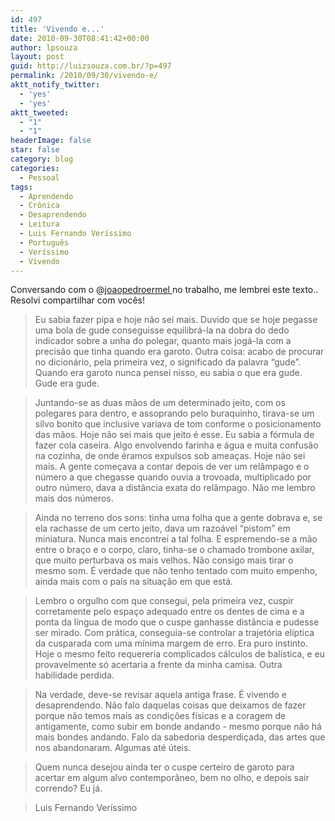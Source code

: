 ```yaml
---
id: 497
title: 'Vivendo e...'
date: 2010-09-30T08:41:42+00:00
author: lpsouza
layout: post
guid: http://luizsouza.com.br/?p=497
permalink: /2010/09/30/vivendo-e/
aktt_notify_twitter:
  - 'yes'
  - 'yes'
aktt_tweeted:
  - "1"
  - "1"
headerImage: false
star: false
category: blog
categories:
  - Pessoal
tags:
  - Aprendendo
  - Crônica
  - Desaprendendo
  - Leitura
  - Luis Fernando Veríssimo
  - Português
  - Veríssimo
  - Vivendo
---
```

Conversando com o @<a href="http://twitter.com/joaopedroermel" target="_blank">joaopedroermel </a>no trabalho, me lembrei este texto.. Resolvi compartilhar com vocês!

> Eu sabia fazer pipa e hoje não sei mais. Duvido que se hoje pegasse uma bola de gude conseguisse equilibrá-la na dobra do dedo indicador sobre a unha do polegar, quanto mais jogá-la com a precisão que tinha quando era garoto. Outra coisa: acabo de procurar no dicionário, pela primeira vez, o significado da palavra “gude”. Quando era garoto nunca pensei nisso, eu sabia o que era gude. Gude era gude.
  
> Juntando-se as duas mãos de um determinado jeito, com os polegares para dentro, e assoprando pelo buraquinho, tirava-se um silvo bonito que inclusive variava de tom conforme o posicionamento das mãos. Hoje não sei mais que jeito é esse. Eu sabia a fórmula de fazer cola caseira. Algo envolvendo farinha e água e muita confusão na cozinha, de onde éramos expulsos sob ameaças. Hoje não sei mais. A gente começava a contar depois de ver um relâmpago e o número a que chegasse quando ouvia a trovoada, multiplicado por outro número, dava a distância exata do relâmpago. Não me lembro mais dos números.
  
> Ainda no terreno dos sons: tinha uma folha que a gente dobrava e, se ela rachasse de um certo jeito, dava um razoável “pistom” em miniatura. Nunca mais encontrei a tal folha. E espremendo-se a mão entre o braço e o corpo, claro, tinha-se o chamado trombone axilar, que muito perturbava os mais velhos. Não consigo mais tirar o mesmo som. É verdade que não tenho tentado com muito empenho, ainda mais com o país na situação em que está.
  
> Lembro o orgulho com que consegui, pela primeira vez, cuspir corretamente pelo espaço adequado entre os dentes de cima e a ponta da língua de modo que o cuspe ganhasse distância e pudesse ser mirado. Com prática, conseguia-se controlar a trajetória elíptica da cusparada com uma mínima margem de erro. Era puro instinto. Hoje o mesmo feito requereria complicados cálculos de balística, e eu provavelmente só acertaria a frente da minha camisa. Outra habilidade perdida.
  
> Na verdade, deve-se revisar aquela antiga frase. É vivendo e desaprendendo. Não falo daquelas coisas que deixamos de fazer porque não temos mais as condições físicas e a coragem de antigamente, como subir em bonde andando - mesmo porque não há mais bondes andando. Falo da sabedoria desperdiçada, das artes que nos abandonaram. Algumas até úteis.
  
> Quem nunca desejou ainda ter o cuspe certeiro de garoto para acertar em algum alvo contemporâneo, bem no olho, e depois sair correndo? Eu já.
  
> Luis Fernando Veríssimo